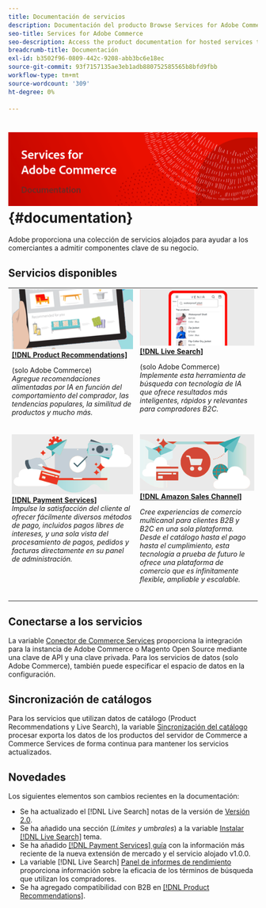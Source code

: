 ```yaml
---
title: Documentación de servicios
description: Documentación del producto Browse Services for Adobe Commerce
seo-title: Services for Adobe Commerce
seo-description: Access the product documentation for hosted services that help Adobe Commerce and Magento Open Source merchants support key components of their business.
breadcrumb-title: Documentación
exl-id: b3502f96-0809-442c-9208-abb3bc6e18ec
source-git-commit: 93f7157135ae3eb1adb880752585565b8bfd9fbb
workflow-type: tm+mt
source-wordcount: '309'
ht-degree: 0%

---
```


# <!-- use banner as heading -->![Documentación de servicios](./assets/banner-services-home.png) {#documentation}

Adobe proporciona una colección de servicios alojados para ayudar a los comerciantes a admitir componentes clave de su negocio.

## Servicios disponibles

<table>
<tr>
   <td valign="top">
       <img alt="[!UICONTROL Product Recommendations]" src="assets/product-recs.png" />
    <div><a href="https://experienceleague.adobe.com/docs/commerce-merchant-services/product-recommendations/overview.html">
    <strong>[!DNL Product Recommendations]</strong></a>
    </div>
    <p>(solo Adobe Commerce)<br><em>Agregue recomendaciones alimentadas por IA en función del comportamiento del comprador, las tendencias populares, la similitud de productos y mucho más.</em></p>
    <br>
  </td>
  <td valign="top">
      <img alt="[!DNL Live Search]" src="assets/live-search.png" />
    <div>
    <a href="https://experienceleague.adobe.com/docs/commerce-merchant-services/live-search/overview.html"><strong>[!DNL Live Search]</strong></a>
    </div>
    <p>(solo Adobe Commerce)<br><em>Implemente esta herramienta de búsqueda con tecnología de IA que ofrece resultados más inteligentes, rápidos y relevantes para compradores B2C.</em></p>
    <br>
  </td>
</tr>
<tr>
  <td valign="top">
    <img alt="[!DNL Payment Services]" src="assets/payment-services.png"/>
    <div>
    <a href="https://experienceleague.adobe.com/docs/commerce-merchant-services/payment-services/guide-overview.html"><strong>[!DNL Payment Services]</strong></a>
    </div>
    <em>Impulse la satisfacción del cliente al ofrecer fácilmente diversos métodos de pago, incluidos pagos libres de intereses, y una sola vista del procesamiento de pagos, pedidos y facturas directamente en su panel de administración.</em>
    <br>
  </td>
    <td valign="top">
       <img alt="Canal de ventas de Amazon" src="assets/amazon-channel.png" />
    <div><a href="https://experienceleague.adobe.com/docs/commerce-channels/amazon/guide-overview.html">
    <strong>[!DNL Amazon Sales Channel]</strong></a>
    </div>
    <p><em>Cree experiencias de comercio multicanal para clientes B2B y B2C en una sola plataforma. Desde el catálogo hasta el pago hasta el cumplimiento, esta tecnología a prueba de futuro le ofrece una plataforma de comercio que es infinitamente flexible, ampliable y escalable.</em></p>
    <br>
  </td>
</tr>
</table>

## Conectarse a los servicios

La variable [Conector de Commerce Services](https://docs.magento.com/user-guide/system/saas.html) proporciona la integración para la instancia de Adobe Commerce o Magento Open Source mediante una clave de API y una clave privada. Para los servicios de datos (solo Adobe Commerce), también puede especificar el espacio de datos en la configuración.

## Sincronización de catálogos

Para los servicios que utilizan datos de catálogo (Product Recommendations y Live Search), la variable [Sincronización del catálogo](https://docs.magento.com/user-guide/system/catalog-sync.html) procesar exporta los datos de los productos del servidor de Commerce a Commerce Services de forma continua para mantener los servicios actualizados.

## Novedades

Los siguientes elementos son cambios recientes en la documentación:

* Se ha actualizado el [!DNL Live Search] notas de la versión de [Versión 2.0](/help/live-search/release-notes.md).
* Se ha añadido una sección (_Límites y umbrales_) a la variable [Instalar [!DNL Live Search]](/help/live-search/install.md) tema.
* Se ha añadido [[!DNL Payment Services] guía](/help/payment-services/guide-overview.md) con la información más reciente de la nueva extensión de mercado y el servicio alojado v1.0.0.
* La variable [!DNL Live Search] [Panel de informes de rendimiento](/help/live-search/performance.md) proporciona información sobre la eficacia de los términos de búsqueda que utilizan los compradores.
* Se ha agregado compatibilidad con B2B en [[!DNL Product Recommendations]](/help/product-recommendations/overview.md).
